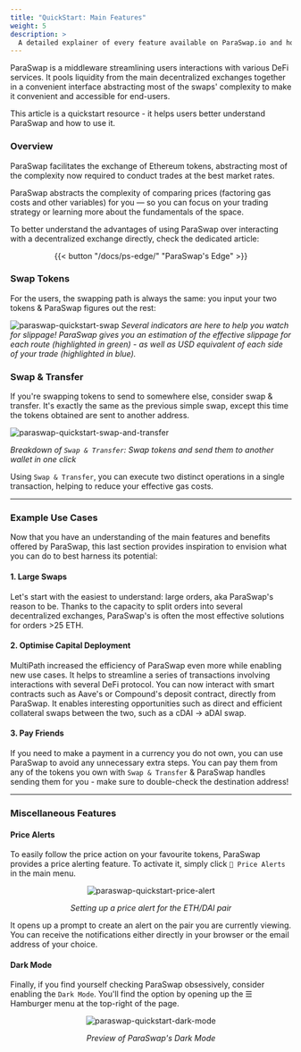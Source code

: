 ```yaml
---
title: "QuickStart: Main Features"
weight: 5
description: >
  A detailed explainer of every feature available on ParaSwap.io and how to use them.
---
```


ParaSwap is a middleware streamlining users interactions with various DeFi services. It pools liquidity from the main decentralized exchanges together in a convenient interface abstracting most of the swaps' complexity to make it convenient and accessible for end-users.

This article is a quickstart resource - it helps users better understand ParaSwap and how to use it.

### Overview

ParaSwap facilitates the exchange of Ethereum tokens, abstracting most of the complexity now required to conduct trades at the best market rates.

ParaSwap abstracts the complexity of comparing prices (factoring gas costs and other variables) for you — so you can focus on your trading strategy or learning more about the fundamentals of the space.

To better understand the advantages of using ParaSwap over interacting with a decentralized exchange directly, check the dedicated article:
<div align ="center">{{< button "/docs/ps-edge/" "ParaSwap's Edge" >}}</div>

### Swap Tokens
For the users, the swapping path is always the same: you input your two tokens & ParaSwap figures out the rest:

![paraswap-quickstart-swap](/images/quickstart/swap-tokens.png)
_Several indicators are here to help you watch for slippage! ParaSwap gives you an estimation of the effective slippage for each route (highlighted in green) - as well as USD equivalent of each side of your trade (highlighted in blue)._

### Swap & Transfer
If you're swapping tokens to send to somewhere else, consider swap & transfer. It's exactly the same as the previous simple swap, except this time the tokens obtained are sent to another address.

![paraswap-quickstart-swap-and-transfer](/images/quickstart/swap-and-transfer.png)

_Breakdown of `Swap & Transfer`: Swap tokens and send them to another wallet in one click_

Using `Swap & Transfer`, you can execute two distinct operations in a single transaction, helping to reduce your effective gas costs.

---

### Example Use Cases

Now that you have an understanding of the main features and benefits offered by ParaSwap, this last section provides inspiration to envision what you can do to best harness its potential:

#### 1. Large Swaps

Let's start with the easiest to understand: large orders, aka ParaSwap's reason to be. Thanks to the capacity to split orders into several decentralized exchanges, ParaSwap's is often the most effective solutions for orders >25 ETH.

#### 2. Optimise Capital Deployment

MultiPath increased the efficiency of ParaSwap even more while enabling new use cases. It helps to streamline a series of transactions involving interactions with several DeFi protocol. You can now interact with smart contracts such as Aave's or Compound's deposit contract, directly from ParaSwap. It enables interesting opportunities such as direct and efficient collateral swaps between the two, such as a cDAI -> aDAI swap.

#### 3. Pay Friends

If you need to make a payment in a currency you do not own, you can use ParaSwap to avoid any unnecessary extra steps. You can pay them from any of the tokens you own with `Swap & Transfer` & ParaSwap handles sending them for you - make sure to double-check the destination address!

---

### Miscellaneous Features

#### Price Alerts
To easily follow the price action on your favourite tokens, ParaSwap provides a price alerting feature. To activate it, simply click `🔔 Price Alerts` in the main menu.

<div align="center">

![paraswap-quickstart-price-alert](/images/quickstart/price-alert.png)

_Setting up a price alert for the ETH/DAI pair_
</div>

It opens up a prompt to create an alert on the pair you are currently viewing. You can receive the notifications either directly in your browser or the email address of your choice.

#### Dark Mode
Finally, if you find yourself checking ParaSwap obsessively, consider enabling the `Dark Mode`. You'll find the option by opening up the ☰ Hamburger menu at the top-right of the page.

<div align="center">

![paraswap-quickstart-dark-mode](/images/quickstart/dark-mode.png)

_Preview of ParaSwap's Dark Mode_
</div>
